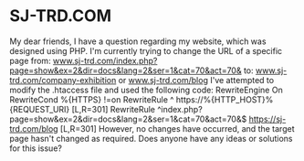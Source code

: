 # SJ-TRD.COM
My dear friends, I have a question regarding my website, which was designed using PHP. I'm currently trying to change the URL of a specific page from:
www.sj-trd.com/index.php?page=show&ex=2&dir=docs&lang=2&ser=1&cat=70&act=70&
to:
www.sj-trd.com/company-exhibition or www.sj-trd.com/blog
I've attempted to modify the .htaccess file and used the following code:
RewriteEngine On RewriteCond %{HTTPS} !=on RewriteRule ^ https://%{HTTP_HOST}%{REQUEST_URI} [L,R=301] RewriteRule ^index.php?page=show&ex=2&dir=docs&lang=2&ser=1&cat=70&act=70&$ https://sj-trd.com/blog [L,R=301]
However, no changes have occurred, and the target page hasn't changed as required. Does anyone have any ideas or solutions for this issue?
